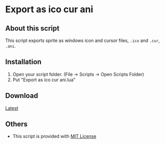 # Export as ico cur ani

## About this script

This script exports sprite as windows icon and cursor files, `.ico` and `.cur`, `.ani`.

## Installation

1. Open your script folder. (File -> Scripts -> Open Scripts Folder)
2. Put "Export as ico cur ani.lua"

## Download

[Latest](https://combinatronics.com/Tsukina-7mochi/aseprite-scripts/master/icon-and-cursor/Export%20as%20ico%20cur%20ani.lua)

## Others

- This script is provided with [MIT License](https://github.com/Tsukina-7mochi/aseprite-scripts/blob/master/LICENSE)